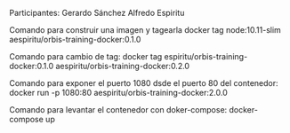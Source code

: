 Participantes:
Gerardo Sánchez
Alfredo Espiritu

Comando para construir una imagen y tagearla
docker tag node:10.11-slim aespiritu/orbis-training-docker:0.1.0

Comando para cambio de tag:
docker tag espiritu/orbis-training-docker:0.1.0 aespiritu/orbis-training-docker:0.2.0

Comando para exponer el puerto 1080 dsde el puerto 80 del contenedor:
	docker run -p 1080:80 aespiritu/orbis-training-docker:2.0.0

Comando para levantar el contenedor con doker-compose:
	docker-compose up
